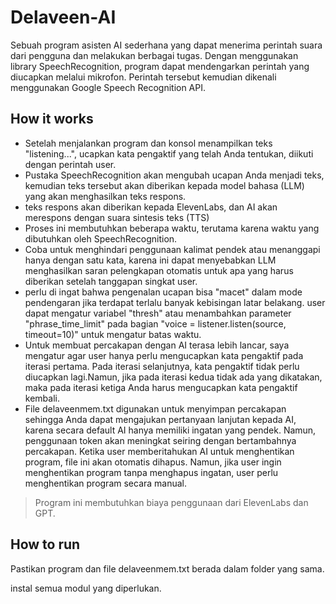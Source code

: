 # Delaveen-AI

Sebuah program asisten AI sederhana yang dapat menerima perintah suara dari pengguna dan melakukan berbagai tugas. Dengan menggunakan library SpeechRecognition, program dapat mendengarkan perintah yang diucapkan melalui mikrofon. Perintah tersebut kemudian dikenali menggunakan Google Speech Recognition API.
## How it works

- Setelah menjalankan program dan konsol menampilkan teks "listening...", ucapkan kata pengaktif yang telah Anda tentukan, diikuti dengan perintah user.
- Pustaka SpeechRecognition akan mengubah ucapan Anda menjadi teks, kemudian teks tersebut akan diberikan kepada model bahasa (LLM) yang akan menghasilkan teks respons. 
- teks respons akan diberikan kepada ElevenLabs, dan AI akan merespons dengan suara sintesis teks (TTS)
- Proses ini membutuhkan beberapa waktu, terutama karena waktu yang dibutuhkan oleh SpeechRecognition. 
- Coba untuk menghindari penggunaan kalimat pendek atau menanggapi hanya dengan satu kata, karena ini dapat menyebabkan LLM menghasilkan saran pelengkapan otomatis untuk apa yang harus diberikan setelah tanggapan singkat user.
- perlu di ingat bahwa pengenalan ucapan bisa "macet" dalam mode pendengaran jika terdapat terlalu banyak kebisingan latar belakang. user dapat mengatur variabel "thresh" atau menambahkan parameter "phrase_time_limit" pada bagian "voice = listener.listen(source, timeout=10)" untuk mengatur batas waktu.
- Untuk membuat percakapan dengan AI terasa lebih lancar, saya mengatur agar user hanya perlu mengucapkan kata pengaktif pada iterasi pertama. Pada iterasi selanjutnya, kata pengaktif tidak perlu diucapkan lagi.Namun, jika pada iterasi kedua tidak ada yang dikatakan, maka pada iterasi ketiga Anda harus mengucapkan kata pengaktif kembali.
- File delaveenmem.txt digunakan untuk menyimpan percakapan sehingga Anda dapat mengajukan pertanyaan lanjutan kepada AI, karena secara default AI hanya memiliki ingatan yang pendek. Namun, penggunaan token akan meningkat seiring dengan bertambahnya percakapan. Ketika user memberitahukan AI untuk menghentikan program, file ini akan otomatis dihapus. Namun, jika user ingin menghentikan program tanpa menghapus ingatan, user perlu menghentikan program secara manual.

> Program ini membutuhkan biaya penggunaan dari ElevenLabs dan GPT.

## How to run

Pastikan program dan file delaveenmem.txt berada dalam folder yang sama. 

instal semua modul yang diperlukan. 

